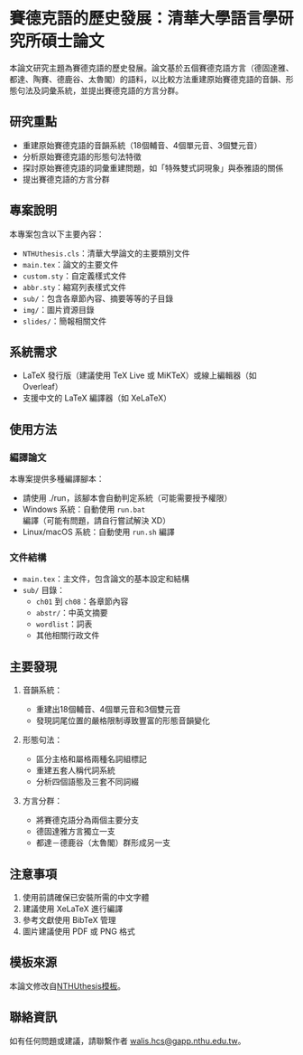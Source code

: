 # 賽德克語的歷史發展：清華大學語言學研究所碩士論文

本論文研究主題為賽德克語的歷史發展。論文基於五個賽德克語方言（德固達雅、都達、陶賽、德鹿谷、太魯閣）的語料，以比較方法重建原始賽德克語的音韻、形態句法及詞彙系統，並提出賽德克語的方言分群。

## 研究重點

- 重建原始賽德克語的音韻系統（18個輔音、4個單元音、3個雙元音）
- 分析原始賽德克語的形態句法特徵
- 探討原始賽德克語的詞彙重建問題，如「特殊雙式詞現象」與泰雅語的關係
- 提出賽德克語的方言分群

## 專案說明

本專案包含以下主要內容：

- `NTHUthesis.cls`：清華大學論文的主要類別文件
- `main.tex`：論文的主要文件
- `custom.sty`：自定義樣式文件
- `abbr.sty`：縮寫列表樣式文件
- `sub/`：包含各章節內容、摘要等等的子目錄
- `img/`：圖片資源目錄
- `slides/`：簡報相關文件

## 系統需求

- LaTeX 發行版（建議使用 TeX Live 或 MiKTeX）或線上編輯器（如 Overleaf）
- 支援中文的 LaTeX 編譯器（如 XeLaTeX）

## 使用方法

### 編譯論文

本專案提供多種編譯腳本：

- 請使用 ./run，該腳本會自動判定系統（可能需要授予權限）
- Windows 系統：自動使用 `run.bat` 編譯（可能有問題，請自行嘗試解決 XD）
- Linux/macOS 系統：自動使用 `run.sh` 編譯

### 文件結構

- `main.tex`：主文件，包含論文的基本設定和結構
- `sub/` 目錄：
  - `ch01` 到 `ch08`：各章節內容
  - `abstr/`：中英文摘要
  - `wordlist`：詞表
  - 其他相關行政文件

## 主要發現

1. 音韻系統：
   - 重建出18個輔音、4個單元音和3個雙元音
   - 發現詞尾位置的嚴格限制導致豐富的形態音韻變化

2. 形態句法：
   - 區分主格和屬格兩種名詞組標記
   - 重建五套人稱代詞系統
   - 分析四個語態及三套不同詞綴

3. 方言分群：
   - 將賽德克語分為兩個主要分支
   - 德固達雅方言獨立一支
   - 都達－德鹿谷（太魯閣）群形成另一支

## 注意事項

1. 使用前請確保已安裝所需的中文字體
2. 建議使用 XeLaTeX 進行編譯
3. 參考文獻使用 BibTeX 管理
4. 圖片建議使用 PDF 或 PNG 格式

## 模板來源

本論文修改自[NTHUthesis模板](https://github.com/elsa-lab/NTHUthesis)。

## 聯絡資訊

如有任何問題或建議，請聯繫作者 [walis.hcs@gapp.nthu.edu.tw](mailto:walis.hcs@gapp.nthu.edu.tw)。 